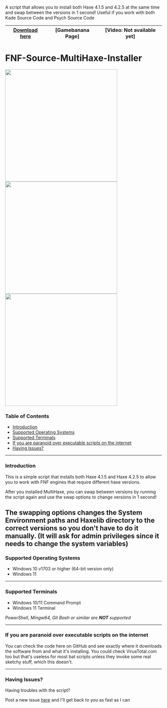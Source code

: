 A script that allows you to install both Haxe 4.1.5 and 4.2.5 at the same time and swap between the versions in 1 second!
Useful if you work with both Kade Source Code and Psych Source Code

| [Download here](https://github.com/MeguminBOT/FNF-Source-MultiHaxe-Installer/releases/tag/V1.0.0) | [Gamebanana Page] | [Video: Not available yet] |
|--|--|--|

# FNF-Source-MultiHaxe-Installer
<img alt="" src="" width="360"/> <img alt="" src="" width="360"/> <img alt="" src="" width="360"/> 

### Table of Contents
  - [Introduction](#introduction)
  - [Supported Operating Systems](#supported-operating-systems)
  - [Supported Terminals](#supported-terminals)
  - [If you are paranoid over executable scripts on the internet](#if-you-are-paranoid-over-executable-scripts-on-the-internet)
  - [Having Issues?](#having-issues)

---

### Introduction
This is a simple script that installs both Haxe 4.1.5 and Haxe 4.2.5 to allow you to work with FNF engines that require different haxe versions.

After you installed MultiHaxe, you can swap between versions by running the script again and use the swap options to change versions in 1 second!

The swapping options changes the System Environment paths and Haxelib directory to the correct versions so you don't have to do it manually.
(It will ask for admin privileges since it needs to change the system variables)
---

### Supported Operating Systems

- Windows 10 v1703 or higher (64-bit version only)
- Windows 11

---

### Supported Terminals
- Windows 10/11 Command Prompt
- Windows 11 Terminal

_PowerShell, Mingw64, Git Bash or similar are **NOT** supported_

---

### If you are paranoid over executable scripts on the internet
You can check the code here on GitHub and see exactly where it downloads the software from and what it's installing. 
You could check VirusTotal.com too but that's useless for most bat scripts unless they invoke some real sketchy stuff, which this doesn't.

---
### Having Issues?
Having troubles with the script?

Post a new issue [here](https://github.com/MeguminBOT/FNF-Source-MultiHaxe-Installer/issues) and I'll get back to you as fast as I can

